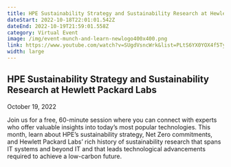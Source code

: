 ```yaml
---
title: HPE Sustainability Strategy and Sustainability Research at Hewlett Packard Labs
dateStart: 2022-10-18T22:01:01.542Z
dateEnd: 2022-10-19T21:59:01.558Z
category: Virtual Event
image: /img/event-munch-and-learn-newlogo400x400.png
link: https://www.youtube.com/watch?v=SUgdVsncWrk&list=PLtS6YX0YOX4f5TyRI7jUdjm7D9H4laNlF&index=1
width: large
---
```

## HPE Sustainability Strategy and Sustainability Research at Hewlett Packard Labs

October 19, 2022

Join us for a free, 60-minute session where you can connect with experts who offer valuable insights into today’s most popular technologies. This month, learn about HPE’s sustainability strategy, Net Zero commitments, and Hewlett Packard Labs’ rich history of sustainability research that spans IT systems and beyond IT and that leads technological advancements required to achieve a low-carbon future.